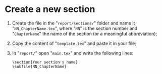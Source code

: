 # Create a new section

1. Create the file in the "```report/sections/```" folder and name it
"```NN_ChapterName.tex```", where "```NN```" is the section number and
"```ChapterName```" the name of the section (or a meaningful abbreviation);

2. Copy the content of "```template.tex```" and paste it in your file;

3. In "```report/```" open "```main.tex```" and write the following lines:
    
    ```
    \section{Your section's name}
    \subfile{NN_ChapterName}
    ```